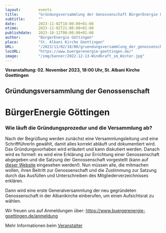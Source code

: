 ```yaml
---
layout:        events
title:         "Gründungsversammlung der Genossenschaft BürgerEnergie Göttingen"
subtitle:      ""
date:          2023-11-02T18:00:00+01:00
etime:         2023-11-02T21:00:00+01:00
publishdate:   2023-10-12T00:00:00+01:00
author:        "BürgerEnergie Göttingen"
place:         "St. Albani Kirche Goettingen"
URL:           "/2023/11/02/18/00/gruendungsversammlung_der_genossenschaft_buergerenergie_goettingen"
locURL:        "https://www.buergerenergie-goettingen.de/"
image:         "/img/banner/2022-12-13-Windkraft_im_Winter.jpg"
---
```


**Veranstaltung: 02. November 2023, 18:00 Uhr, St. Albani Kirche Goettingen**

## Gründungsversammlung der Genossenschaft

#  BürgerEnergie Göttingen

### Wie läuft die Gründungsprozedur und die Versammlung ab?

Nach der Begrüßung werden zunächst eine Versammlungsleitung und eine SchriftführerIn gewählt, damit alles korrekt abläuft und dokumentiert wird. Das Gründungsvorhaben wird erläutert und kann diskutiert werden. Danach wird es formell: es wird eine Erklärung zur Errichtung einer Genossenschaft abgegeben und die Satzung der Genossenschaft vorgestellt (kann auf
[dieser Website](https://www.buergerenergie-goettingen.de/satzung) eingesehen werden!). Nun müssen alle, die mitmachen wollen, ihren Beitritt zur Genossenschaft und die Zustimmung zur Satzung durch das Ausfüllen und Unterschreiben des Mitgliederverzeichnisses erklären. 

Dann wird eine erste Generalversammlung der neu gegründeten Genossenschaft in der Albanikirche einberufen, um einen Aufsichtsrat zu wählen. 

Wir freuen uns auf Anmeldungen über: https://www.buergerenergie-goettingen.de/anmeldung


Mehr Informationen beim [Veranstalter](https://www.buergerenergie-goettingen.de/)
